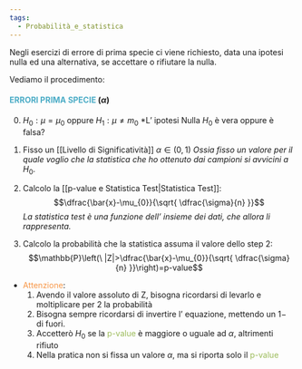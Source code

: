 ```yaml
---
tags:
  - Probabilità_e_statistica
---
```

Negli esercizi di errore di prima specie ci viene richiesto, data una ipotesi nulla ed una alternativa, se accettare o rifiutare la nulla.

Vediamo il procedimento:

#### <font color="#4bacc6">ERRORI PRIMA SPECIE</font> ($\alpha$)

0. $H_{0}:\mu=\mu_{0}$ oppure $H_{1}:\mu\neq m_{0}$
	*L’ ipotesi Nulla $H_{0}$ è vera oppure è falsa?

1.  Fisso un [[Livello di Significatività]] $\alpha\in(0,1)$
	*Ossia fisso un valore per il quale voglio che la statistica che ho ottenuto dai campioni si avvicini a* $H_{0}$.

2. Calcolo la [[p-value e Statistica Test|Statistica Test]]:
 $$\dfrac{\bar{x}-\mu_{0}}{\sqrt{ \dfrac{\sigma}{n} }}$$
	 *La statistica test è una funzione dell’ insieme dei dati, che allora li rappresenta.*

3. Calcolo la probabilità che la statistica assuma il valore dello step 2:
$$\mathbb{P}\left(\ |Z|>\dfrac{\bar{x}-\mu_{0}}{\sqrt{ \dfrac{\sigma}{n} }}\right)=p-value$$
- <font color="#f79646">Attenzione</font>:
	1. Avendo il valore assoluto di Z, bisogna ricordarsi di levarlo e moltiplicare per 2 la probabilità
	2. Bisogna sempre ricordarsi di invertire l’ equazione, mettendo un $1-$ di fuori.
	3. Accetterò $H_{0}$ se la <font color="#9bbb59">p-value</font> è maggiore o uguale ad $\alpha$, altrimenti rifiuto
	4. Nella pratica non si fissa un valore $\alpha$, ma si riporta solo il <font color="#9bbb59">p-value</font>

